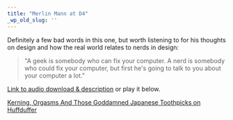 ```yaml
---
title: "Merlin Mann at D4"
_wp_old_slug: ''
---
```

<p>Definitely a few bad words in this one, but worth listening to for his thoughts on design and how the real world relates to nerds in design:</p>
<blockquote><p>"A geek is somebody who can fix your computer.  A nerd is somebody who could fix your computer, but first he's going to talk to you about your computer a lot."</p></blockquote>
<p><a href="http://2010.dconstruct.org/speakers/merlin-mann">Link to audio download & description</a> or play it below.</p>
<p><object type="application/x-shockwave-flash" data="http://huffduffer.com/flash/player.swf?soundFile=http://dconstruct.s3.amazonaws.com/2010/podcast/dconstruct2010-mann.mp3" width="290" height="24"><param name="movie" value="http://huffduffer.com/flash/player.swf?soundFile=http://dconstruct.s3.amazonaws.com/2010/podcast/dconstruct2010-mann.mp3" /><param name="wmode" value="transparent" /><a href="http://huffduffer.com/iChris/26118">Kerning, Orgasms And Those Goddamned Japanese Toothpicks on Huffduffer</a></object></p>
